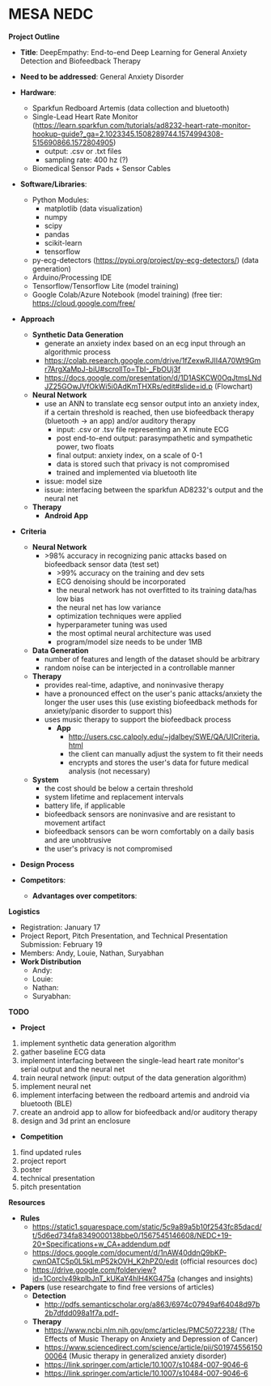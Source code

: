 # MESA NEDC 
**Project Outline** 
  - **Title**: DeepEmpathy: End-to-end Deep Learning for General Anxiety Detection and Biofeedback Therapy 
  - **Need to be addressed**: General Anxiety Disorder
  - **Hardware**: 
    - Sparkfun Redboard Artemis (data collection and bluetooth)
    - Single-Lead Heart Rate Monitor (https://learn.sparkfun.com/tutorials/ad8232-heart-rate-monitor-hookup-guide?_ga=2.1023345.1508289744.1574994308-515690866.1572804905)
      - output: .csv or .txt files
      - sampling rate: 400 hz (?)
    - Biomedical Sensor Pads + Sensor Cables
  - **Software/Libraries**: 
    - Python Modules:
      - matplotlib (data visualization)
      - numpy
      - scipy
      - pandas
      - scikit-learn
      - tensorflow
    - py-ecg-detectors (https://pypi.org/project/py-ecg-detectors/) (data generation)
    - Arduino/Processing IDE
    - Tensorflow/Tensorflow Lite (model training)
    - Google Colab/Azure Notebook (model training) (free tier: https://cloud.google.com/free/
  - **Approach**
    - **Synthetic Data Generation**
      - generate an anxiety index based on an ecg input through an algorithmic process
      - https://colab.research.google.com/drive/1fZexwRJII4A70Wt9Gmr7ArgXaMpJ-biU#scrollTo=TbI-_FbOUj3f
      - https://docs.google.com/presentation/d/1D1ASKCW0OqJtmsLNdJZ25GOwJVfOkWi5i0AdKmTHXRs/edit#slide=id.p (Flowchart)
    - **Neural Network**
      - use an ANN to translate ecg sensor output into an anxiety index, if a certain threshold is reached, then use biofeedback therapy (bluetooth -> an app) and/or auditory therapy 
        - input: .csv or .tsv file representing an X minute ECG 
        - post end-to-end output: parasympathetic and sympathetic power, two floats
        - final output: anxiety index, on a scale of 0-1
        - data is stored such that privacy is not compromised
        - trained and implemented via bluetooth lite
      - issue: model size
      - issue: interfacing between the sparkfun AD8232's output and the neural net
    - **Therapy**
      - **Android App**

  - **Criteria**
    - **Neural Network**
      - \>98% accuracy in recognizing panic attacks based on biofeedback sensor data (test set)
        - \>99% accuracy on the training and dev sets
        - ECG denoising should be incorporated
        - the neural network has not overfitted to its training data/has low bias
        - the neural net has low variance
        - optimization techniques were applied
        - hyperparameter tuning was used
        - the most optimal neural architecture was used
        - program/model size needs to be under 1MB
    - **Data Generation**
      - number of features and length of the dataset should be arbitrary
      - random noise can be interjected in a controllable manner
    - **Therapy**
      - provides real-time, adaptive, and noninvasive therapy
      - have a pronounced effect on the user's panic attacks/anxiety the longer the user uses this (use existing biofeedback methods for anxiety/panic disorder to support this)
      - uses music therapy to support the biofeedback process
        - **App**
          - http://users.csc.calpoly.edu/~jdalbey/SWE/QA/UICriteria.html
          - the client can manually adjust the system to fit their needs
          - encrypts and stores the user's data for future medical analysis (not necessary)
    - **System**
      - the cost should be below a certain threshold
      - system lifetime and replacement intervals
      - battery life, if applicable
      - biofeedback sensors are noninvasive and are resistant to movement artifact
      - biofeedback sensors can be worn comfortably on a daily basis and are unobtrusive
      - the user's privacy is not compromised
      
  - **Design Process**
        
  - **Competitors**:
    - **Advantages over competitors**:
    
**Logistics**
  - Registration: January 17
  - Project Report, Pitch Presentation, and Technical Presentation Submission: February 19
  - Members: Andy, Louie, Nathan, Suryabhan
  - **Work Distribution**
    - Andy:
    - Louie: 
    - Nathan:
    - Suryabhan: 
    
 **TODO**
 - **Project**
  1. implement synthetic data generation algorithm
  2. gather baseline ECG data
  3. implement interfacing between the single-lead heart rate monitor's serial output and the neural net
  4. train neural network (input: output of the data generation algorithm)
  5. implement neural net
  6. implement interfacing between the redboard artemis and android via bluetooth (BLE)
  7. create an android app to allow for biofeedback and/or auditory therapy
  8. design and 3d print an enclosure
 - **Competition**
  1. find updated rules
  2. project report
  3. poster
  4. technical presentation
  5. pitch presentation
  
**Resources**
  - **Rules**
    - https://static1.squarespace.com/static/5c9a89a5b10f2543fc85dacd/t/5d6ed734fa8349000138bbe0/1567545146608/NEDC+19-20+Specifications+w_CA+addendum.pdf
    - https://docs.google.com/document/d/1nAW40ddnQ9bKP-cwnOATC5p0L5kLmP52kOVH_K2hPZ0/edit (official resources doc)
    - https://drive.google.com/folderview?id=1Corclv49kplbJnT_kUKaY4hlH4KG475a (changes and insights)
  - **Papers** (use researchgate to find free versions of articles)
    - **Detection**
      - http://pdfs.semanticscholar.org/a863/6974c07949af64048d97b2b7dfdd098a1f7a.pdf- 
    - **Therapy**
      - https://www.ncbi.nlm.nih.gov/pmc/articles/PMC5072238/ (The Effects of Music Therapy on Anxiety and Depression of Cancer)
      - https://www.sciencedirect.com/science/article/pii/S0197455615000064 (Music therapy in generalized anxiety disorder)
      - https://link.springer.com/article/10.1007/s10484-007-9046-6 
      - https://link.springer.com/article/10.1007/s10484-007-9046-6

  
  
